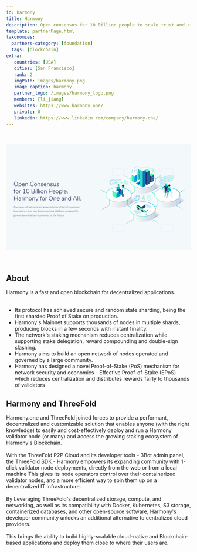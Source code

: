 ```yaml
---
id: harmony
title: Harmony
description: Open consensus for 10 Billion people to scale trust and create a radically fair economy.
template: partnerPage.html
taxonomies:
  partners-category: [foundation]
  tags: [blockchain]
extra:
   countries: [USA]
   cities: [San Francisco]
   rank: 2
   imgPath: images/harmony.png
   image_caption: harmony
   partner_logo: /images/harmony_logo.png
   members: [li_jiang]
   websites: https://www.harmony.one/
   private: 0
   linkedin: https://www.linkedin.com/company/harmony-one/
---
```


<br/>

![harmony](/images/harmony2.png)

<br/>

## About

Harmony is a fast and open blockchain for decentralized applications.
<br/>
<br/>
- Its protocol has achieved secure and random state sharding, being the first sharded Proof of Stake on production.
- Harmony's Mainnet supports thousands of nodes in multiple shards, producing blocks in a few seconds with instant finality.
- The network's staking mechanism reduces centralization while supporting stake delegation, reward compounding and double-sign slashing.
- Harmony aims to build an open network of nodes operated and governed by a large community.
- Harmony has designed a novel Proof-of-Stake (PoS) mechanism for network security and economics - Effective Proof-of-Stake (EPoS) which reduces centralization and distributes rewards fairly to thousands of validators

## Harmony and ThreeFold

Harmony.one and ThreeFold joined forces to provide a performant, decentralized and customizable solution that enables anyone (with the right knowledge) to easily and cost-effectively deploy and run a Harmony validator node (or many) and access the growing staking ecosystem of Harmony's Blockchain.
<br/>
<br/>
With the ThreeFold P2P Cloud and its developer tools - 3Bot admin panel, the ThreeFold SDK - Harmony empowers its expanding community with 1-click validator node deployments, directly from the web or from a local machine
This gives its node operators control over their containerized validator nodes, and a more efficient way to spin them up on a decentralized IT infrastructure.
<br/>
<br/>
By Leveraging ThreeFold's decentralized storage, compute, and networking, as well as its compatibility with Docker, Kubernetes, S3 storage, containerized databases, and other open-source software, Harmony's developer community unlocks an additional alternative to centralized cloud providers.
<br/>
<br/>
This brings the ability to build highly-scalable cloud-native and Blockchain-based applications and deploy them close to where their users are.

<!-- ## TFGrid Solution

### Roadmap

- Q4 2020
  - 1-click Harmony validator node deployment
-Q1 2021 
   - Harmony’s Smart-contract  and API integration with the ThreeFold grid and 3BOT  Build autonomous dApps on TomoChain, powered by ThreeFold’s P2P cloud
Q2 2021
   - Additional 1-click storage and compute solutions for the Harmony community -->
